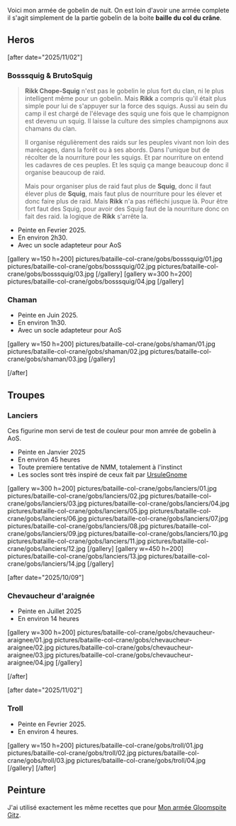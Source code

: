 
Voici mon armée de gobelin de nuit. 
On est loin d'avoir une armée complete il s'agit simplement de la partie gobelin de la boite **baille du col du crâne**.

## Heros

[after date="2025/11/02"]
### Bosssquig & BrutoSquig

>**Rikk Chope-Squig** n'est pas le gobelin le plus fort du clan, ni le plus intelligent même pour un gobelin.
>Mais **Rikk** a compris qu'il était plus simple pour lui de s'appuyer sur la force des squigs.
>Aussi au sein du camp il est chargé de l'élevage des squig une fois que le champignon est devenu un squig.
>Il laisse la culture des simples champignons aux chamans du clan.
>
>Il organise régulièrement des raids sur les peuples vivant non loin des marécages, dans la forêt ou à ses abords.
>Dans l'unique but de récolter de la nourriture pour les squigs.
>Et par nourriture on entend les cadavres de ces peuples.
>Et les squig ça mange beaucoup donc il organise beaucoup de raid.
>
>Mais pour organiser plus de raid faut plus de **Squig**, donc il faut élever plus de **Squig**, mais faut plus de nourriture pour les élever et donc faire plus de raid.
>Mais **Rikk** n'a pas réfléchi jusque là.
>Pour être fort faut des Squig, pour avoir des Squig faut de la nourriture donc on fait des raid. la logique de **Rikk** s'arrête la.

* Peinte en Fevrier 2025.
* En environ 2h30.
* Avec un socle adapteteur pour AoS

[gallery w=150 h=200]
pictures/bataille-col-crane/gobs/bosssquig/01.jpg
pictures/bataille-col-crane/gobs/bosssquig/02.jpg
pictures/bataille-col-crane/gobs/bosssquig/03.jpg
[/gallery]
[gallery w=300 h=200]
pictures/bataille-col-crane/gobs/bosssquig/04.jpg
[/gallery]

### Chaman

* Peinte en Juin 2025.
* En environ 1h30.
* Avec un socle adapteteur pour AoS

[gallery w=150 h=200]
pictures/bataille-col-crane/gobs/shaman/01.jpg
pictures/bataille-col-crane/gobs/shaman/02.jpg
pictures/bataille-col-crane/gobs/shaman/03.jpg
[/gallery]

[/after]
## Troupes

### Lanciers 

Ces figurine mon servi de test de couleur pour mon amrée de gobelin à AoS.

* Peinte en Janvier 2025
* En environ 45 heures
* Toute premiere tentative de NMM, totalement à l'instinct
* Les socles sont très inspiré de ceux fait par [UrsuleGnome](https://www.twitch.tv/ursulegnome)

[gallery w=300 h=200]
pictures/bataille-col-crane/gobs/lanciers/01.jpg
pictures/bataille-col-crane/gobs/lanciers/02.jpg
pictures/bataille-col-crane/gobs/lanciers/03.jpg
pictures/bataille-col-crane/gobs/lanciers/04.jpg
pictures/bataille-col-crane/gobs/lanciers/05.jpg
pictures/bataille-col-crane/gobs/lanciers/06.jpg
pictures/bataille-col-crane/gobs/lanciers/07.jpg
pictures/bataille-col-crane/gobs/lanciers/08.jpg
pictures/bataille-col-crane/gobs/lanciers/09.jpg
pictures/bataille-col-crane/gobs/lanciers/10.jpg
pictures/bataille-col-crane/gobs/lanciers/11.jpg
pictures/bataille-col-crane/gobs/lanciers/12.jpg
[/gallery]
[gallery w=450 h=200]
pictures/bataille-col-crane/gobs/lanciers/13.jpg
pictures/bataille-col-crane/gobs/lanciers/14.jpg
[/gallery]

[after date="2025/10/09"]
### Chevaucheur d'araignée

* Peinte en Juillet 2025
* En environ 14 heures

[gallery w=300 h=200]
pictures/bataille-col-crane/gobs/chevaucheur-araignee/01.jpg
pictures/bataille-col-crane/gobs/chevaucheur-araignee/02.jpg
pictures/bataille-col-crane/gobs/chevaucheur-araignee/03.jpg
pictures/bataille-col-crane/gobs/chevaucheur-araignee/04.jpg
[/gallery]

[/after]

[after date="2025/11/02"]
### Troll

* Peinte en Fevrier 2025.
* En environ 4 heures.

[gallery w=150 h=200]
pictures/bataille-col-crane/gobs/troll/01.jpg
pictures/bataille-col-crane/gobs/troll/02.jpg
pictures/bataille-col-crane/gobs/troll/03.jpg
pictures/bataille-col-crane/gobs/troll/04.jpg
[/gallery]
[/after]

## Peinture

J'ai utilisé exactement les même recettes que pour [Mon armée Gloomspite Gitz](2025/armee-gloomspite-gitz.html).
